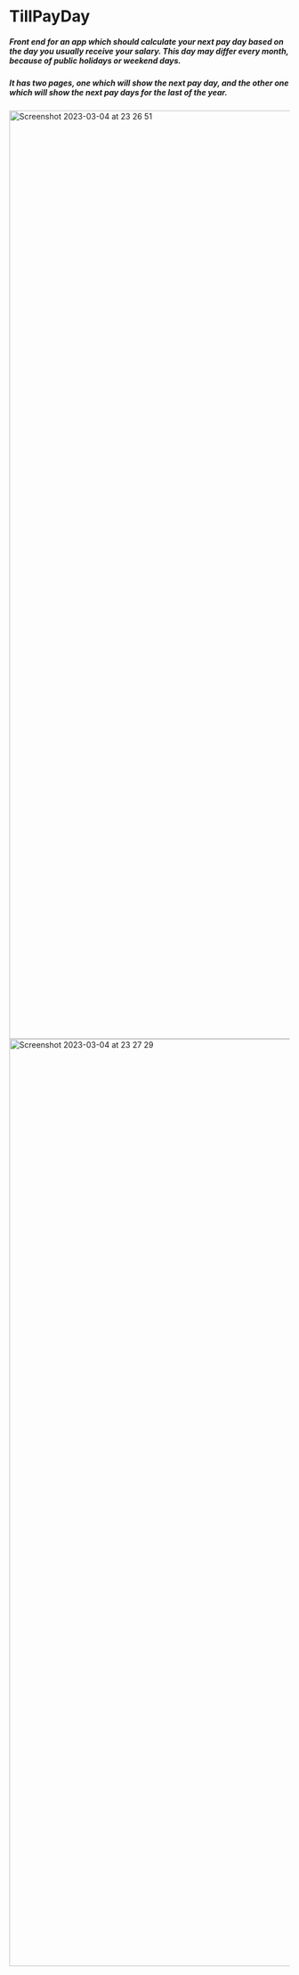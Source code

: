# TillPayDay
##### Front end for an app which should calculate your next pay day based on the day you usually receive your salary. This day may differ every month, because of public holidays or weekend days.
##### It has two pages, one which will show the next pay day, and the other one which will show the next pay days for the last of the year.
<img width="1666" alt="Screenshot 2023-03-04 at 23 26 51" src="https://user-images.githubusercontent.com/79668619/222929383-74e4cc86-26e8-410a-8218-2e3e7a6b6c41.png">
<img width="1664" alt="Screenshot 2023-03-04 at 23 27 29" src="https://user-images.githubusercontent.com/79668619/222929406-50ef22e9-5727-4ca2-b1f6-acbb8425d080.png">
